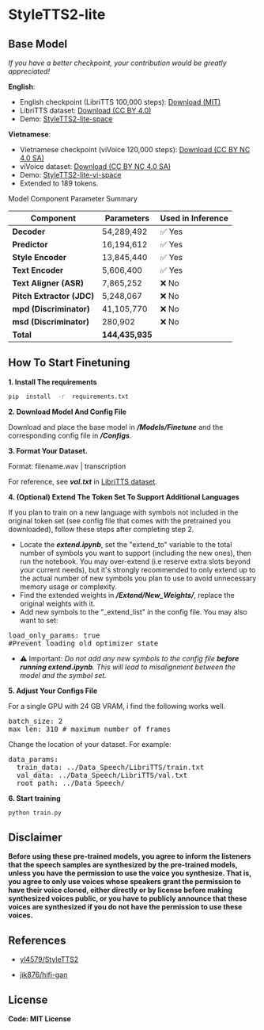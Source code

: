 # StyleTTS2-lite

## Base Model
_If you have a better checkpoint, your contribution would be greatly appreciated!_

**English**:
- English checkpoint (LibriTTS 100,000 steps): [Download (MIT)](https://huggingface.co/dangtr0408/StyleTTS2-lite/tree/main/Models)  
- LibriTTS dataset: [Download (CC BY 4.0)](https://huggingface.co/datasets/dangtr0408/LibriTTS-clean-460/tree/main) 
- Demo: [StyleTTS2-lite-space](https://huggingface.co/spaces/dangtr0408/StyleTTS2-lite-space)

**Vietnamese**:
- Vietnamese checkpoint (viVoice 120,000 steps): [Download (CC BY NC 4.0 SA)](https://huggingface.co/dangtr0408/StyleTTS2-lite-vi/tree/main/Models)
- viVoice dataset: [Download (CC BY NC 4.0 SA)](https://huggingface.co/datasets/capleaf/viVoice) 
- Demo: [StyleTTS2-lite-vi-space](https://huggingface.co/spaces/dangtr0408/StyleTTS2-lite-vi-space)
- Extended to 189 tokens.

Model Component Parameter Summary

| Component              | Parameters   | Used in Inference |
|------------------------|--------------|--------------------|
| **Decoder**            | 54,289,492   | ✅ Yes             |
| **Predictor**          | 16,194,612   | ✅ Yes             |
| **Style Encoder**      | 13,845,440   | ✅ Yes             |
| **Text Encoder**       | 5,606,400    | ✅ Yes             |
| **Text Aligner (ASR)** | 7,865,252    | ❌ No              |
| **Pitch Extractor (JDC)** | 5,248,067  | ❌ No              |
| **mpd (Discriminator)**| 41,105,770   | ❌ No              |
| **msd (Discriminator)**| 280,902      | ❌ No              |
| **Total**              | **144,435,935** |                |


## How To Start Finetuning

**1. Install The requirements**
```bash
pip  install  -r  requirements.txt
```

**2. Download Model And Config File**

Download and place the base model in ***/Models/Finetune*** and the corresponding config file in ***/Configs***.

**3. Format Your Dataset.**

Format: filename.wav | transcription

For reference, see ***val.txt*** in [LibriTTS dataset](https://huggingface.co/datasets/dangtr0408/LibriTTS-clean-460/tree/main).

**4. (Optional) Extend The Token Set To Support Additional Languages**

If you plan to train on a new language with symbols not included in the original token set (see config file that comes with the pretrained you downloaded), follow these steps after completing step 2.

- Locate the ***extend.ipynb***, set the "extend_to" variable to the total number of symbols you want to support (including the new ones), then run the notebook. You may over-extend (i.e reserve extra slots beyond your current needs), but it's strongly recommended to only extend up to the actual number of new symbols you plan to use to avoid unnecessary memory usage or complexity.
- Find the extended weights in ***/Extend/New_Weights/***, replace the original weights with it.
- Add new symbols to the "_extend_list" in the config file. You may also want to set:
<pre lang="yaml">
load_only_params: true
#Prevent loading old optimizer state
</pre>
- ⚠️ Important: *Do not add any new symbols to the config file ***before running extend.ipynb***. This will lead to misalignment between the model and the symbol set.*

**5. Adjust Your Configs File**

For a single GPU with 24 GB VRAM, i find the following works well.
<pre lang="yaml">
batch_size: 2 
max_len: 310 # maximum number of frames
</pre>

Change the location of your dataset. For example:
<pre lang="yaml">
data_params:
  train_data: ../Data_Speech/LibriTTS/train.txt
  val_data: ../Data_Speech/LibriTTS/val.txt
  root_path: ../Data_Speech/
</pre>



**6. Start training**
```bash
python train.py
```

## Disclaimer  

**Before using these pre-trained models, you agree to inform the listeners that the speech samples are synthesized by the pre-trained models, unless you have the permission to use the voice you synthesize. That is, you agree to only use voices whose speakers grant the permission to have their voice cloned, either directly or by license before making synthesized voices public, or you have to publicly announce that these voices are synthesized if you do not have the permission to use these voices.**


## References

- [yl4579/StyleTTS2](https://github.com/yl4579/StyleTTS2)

- [jik876/hifi-gan](https://github.com/jik876/hifi-gan)

## License

**Code: MIT License**